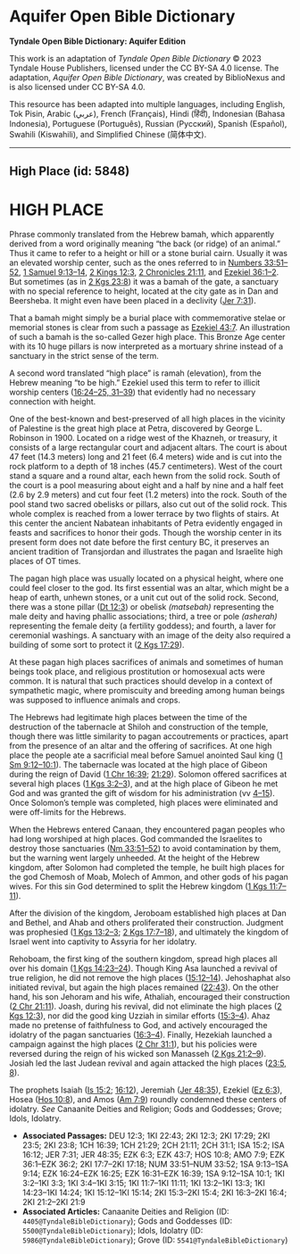 # Aquifer Open Bible Dictionary

**Tyndale Open Bible Dictionary: Aquifer Edition**

This work is an adaptation of *Tyndale Open Bible Dictionary* © 2023 Tyndale House Publishers, licensed under the CC BY\-SA 4\.0 license. The adaptation, *Aquifer Open Bible Dictionary*, was created by BiblioNexus and is also licensed under CC BY\-SA 4\.0\.

This resource has been adapted into multiple languages, including English, Tok Pisin, Arabic (عربي), French (Français), Hindi (हिंदी), Indonesian (Bahasa Indonesia), Portuguese (Português), Russian (Русский), Spanish (Español), Swahili (Kiswahili), and Simplified Chinese (简体中文).



--------------------------------

## High Place (id: 5848)

HIGH PLACE
==========

Phrase commonly translated from the Hebrew bamah, which apparently derived from a word originally meaning “the back (or ridge) of an animal.” Thus it came to refer to a height or hill or a stone burial cairn. Usually it was an elevated worship center, such as the ones referred to in [Numbers 33:51–52](https://ref.ly/Num33:51-Num33:52), [1 Samuel 9:13–14](https://ref.ly/1Sam9:13-1Sam9:14), [2 Kings 12:3](https://ref.ly/2Kgs12:3), [2 Chronicles 21:11](https://ref.ly/2Chr21:11), and [Ezekiel 36:1–2](https://ref.ly/Ezek36:1-Ezek36:2). But sometimes (as in [2 Kgs 23:8](https://ref.ly/2Kgs23:8)) it was a bamah of the gate, a sanctuary with no special reference to height, located at the city gate as in Dan and Beersheba. It might even have been placed in a declivity ([Jer 7:31](https://ref.ly/Jer7:31)).

That a bamah might simply be a burial place with commemorative stelae or memorial stones is clear from such a passage as [Ezekiel 43:7](https://ref.ly/Ezek43:7). An illustration of such a bamah is the so\-called Gezer high place. This Bronze Age center with its 10 huge pillars is now interpreted as a mortuary shrine instead of a sanctuary in the strict sense of the term.

A second word translated “high place” is ramah (elevation), from the Hebrew meaning “to be high.” Ezekiel used this term to refer to illicit worship centers ([16:24–25, 31–39](https://ref.ly/Ezek16:24-Ezek16:25,Ezek16:31-Ezek16:39)) that evidently had no necessary connection with height.

One of the best\-known and best\-preserved of all high places in the vicinity of Palestine is the great high place at Petra, discovered by George L. Robinson in 1900\. Located on a ridge west of the Khazneh, or treasury, it consists of a large rectangular court and adjacent altars. The court is about 47 feet (14\.3 meters) long and 21 feet (6\.4 meters) wide and is cut into the rock platform to a depth of 18 inches (45\.7 centimeters). West of the court stand a square and a round altar, each hewn from the solid rock. South of the court is a pool measuring about eight and a half by nine and a half feet (2\.6 by 2\.9 meters) and cut four feet (1\.2 meters) into the rock. South of the pool stand two sacred obelisks or pillars, also cut out of the solid rock. This whole complex is reached from a lower terrace by two flights of stairs. At this center the ancient Nabatean inhabitants of Petra evidently engaged in feasts and sacrifices to honor their gods. Though the worship center in its present form does not date before the first century BC, it preserves an ancient tradition of Transjordan and illustrates the pagan and Israelite high places of OT times.

The pagan high place was usually located on a physical height, where one could feel closer to the god. Its first essential was an altar, which might be a heap of earth, unhewn stones, or a unit cut out of the solid rock. Second, there was a stone pillar ([Dt 12:3](https://ref.ly/Deut12:3)) or obelisk *(*matsebah*)* representing the male deity and having phallic associations; third, a tree or pole *(*asherah*)* representing the female deity (a fertility goddess); and fourth, a laver for ceremonial washings. A sanctuary with an image of the deity also required a building of some sort to protect it ([2 Kgs 17:29](https://ref.ly/2Kgs17:29)).

At these pagan high places sacrifices of animals and sometimes of human beings took place, and religious prostitution or homosexual acts were common. It is natural that such practices should develop in a context of sympathetic magic, where promiscuity and breeding among human beings was supposed to influence animals and crops.

The Hebrews had legitimate high places between the time of the destruction of the tabernacle at Shiloh and construction of the temple, though there was little similarity to pagan accoutrements or practices, apart from the presence of an altar and the offering of sacrifices. At one high place the people ate a sacrificial meal before Samuel anointed Saul king ([1 Sm 9:12–10:1](https://ref.ly/1Sam9:12-1Sam10:1)). The tabernacle was located at the high place of Gibeon during the reign of David ([1 Chr 16:39](https://ref.ly/1Chr16:39); [21:29](https://ref.ly/1Chr21:29)). Solomon offered sacrifices at several high places ([1 Kgs 3:2–3](https://ref.ly/1Kgs3:2-1Kgs3:3)), and at the high place of Gibeon he met God and was granted the gift of wisdom for his administration (vv [4–15](https://ref.ly/1Kgs3:4-1Kgs3:15)). Once Solomon’s temple was completed, high places were eliminated and were off\-limits for the Hebrews.

When the Hebrews entered Canaan, they encountered pagan peoples who had long worshiped at high places. God commanded the Israelites to destroy those sanctuaries ([Nm 33:51–52](https://ref.ly/Num33:51-Num33:52)) to avoid contamination by them, but the warning went largely unheeded. At the height of the Hebrew kingdom, after Solomon had completed the temple, he built high places for the god Chemosh of Moab, Molech of Ammon, and other gods of his pagan wives. For this sin God determined to split the Hebrew kingdom ([1 Kgs 11:7–11](https://ref.ly/1Kgs11:7-1Kgs11:11)).

After the division of the kingdom, Jeroboam established high places at Dan and Bethel, and Ahab and others proliferated their construction. Judgment was prophesied ([1 Kgs 13:2–3](https://ref.ly/1Kgs13:2-1Kgs13:3); [2 Kgs 17:7–18](https://ref.ly/2Kgs17:7-2Kgs17:18)), and ultimately the kingdom of Israel went into captivity to Assyria for her idolatry.

Rehoboam, the first king of the southern kingdom, spread high places all over his domain ([1 Kgs 14:23–24](https://ref.ly/1Kgs14:23-1Kgs14:24)). Though King Asa launched a revival of true religion, he did not remove the high places ([15:12–14](https://ref.ly/1Kgs15:12-1Kgs15:14)). Jehoshaphat also initiated revival, but again the high places remained ([22:43](https://ref.ly/1Kgs22:43)). On the other hand, his son Jehoram and his wife, Athaliah, encouraged their construction ([2 Chr 21:11](https://ref.ly/2Chr21:11)). Joash, during his revival, did not eliminate the high places ([2 Kgs 12:3](https://ref.ly/2Kgs12:3)), nor did the good king Uzziah in similar efforts ([15:3–4](https://ref.ly/2Kgs15:3-2Kgs15:4)). Ahaz made no pretense of faithfulness to God, and actively encouraged the idolatry of the pagan sanctuaries ([16:3–4](https://ref.ly/2Kgs16:3-2Kgs16:4)). Finally, Hezekiah launched a campaign against the high places ([2 Chr 31:1](https://ref.ly/2Chr31:1)), but his policies were reversed during the reign of his wicked son Manasseh ([2 Kgs 21:2–9](https://ref.ly/2Kgs21:2-2Kgs21:9)). Josiah led the last Judean revival and again attacked the high places ([23:5, 8](https://ref.ly/2Kgs23:5,2Kgs23:8)).

The prophets Isaiah ([Is 15:2](https://ref.ly/Isa15:2); [16:12](https://ref.ly/Isa16:12)), Jeremiah ([Jer 48:35](https://ref.ly/Jer48:35)), Ezekiel ([Ez 6:3](https://ref.ly/Ezek6:3)), Hosea ([Hos 10:8](https://ref.ly/Hos10:8)), and Amos ([Am 7:9](https://ref.ly/Amos7:9)) roundly condemned these centers of idolatry. *See* Canaanite Deities and Religion; Gods and Goddesses; Grove; Idols, Idolatry.

* **Associated Passages:** DEU 12:3; 1KI 22:43; 2KI 12:3; 2KI 17:29; 2KI 23:5; 2KI 23:8; 1CH 16:39; 1CH 21:29; 2CH 21:11; 2CH 31:1; ISA 15:2; ISA 16:12; JER 7:31; JER 48:35; EZK 6:3; EZK 43:7; HOS 10:8; AMO 7:9; EZK 36:1–EZK 36:2; 2KI 17:7–2KI 17:18; NUM 33:51–NUM 33:52; 1SA 9:13–1SA 9:14; EZK 16:24–EZK 16:25; EZK 16:31–EZK 16:39; 1SA 9:12–1SA 10:1; 1KI 3:2–1KI 3:3; 1KI 3:4–1KI 3:15; 1KI 11:7–1KI 11:11; 1KI 13:2–1KI 13:3; 1KI 14:23–1KI 14:24; 1KI 15:12–1KI 15:14; 2KI 15:3–2KI 15:4; 2KI 16:3–2KI 16:4; 2KI 21:2–2KI 21:9
* **Associated Articles:** Canaanite Deities and Religion (ID: `4405@TyndaleBibleDictionary`); Gods and Goddesses (ID: `5500@TyndaleBibleDictionary`); Idols, Idolatry (ID: `5986@TyndaleBibleDictionary`); Grove (ID: `5541@TyndaleBibleDictionary`)

